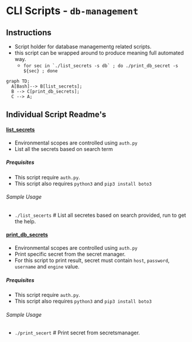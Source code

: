 # CLI Scripts - `db-management`

## Instructions
- Script holder for database managementg related scripts.
- this script can be wrapped around to produce meaning full automated way.
  - ```for sec in `./list_secrets -s db` ; do ./print_db_secret -s ${sec} ; done```

```mermaid
graph TD;
  A[Bash]--> B[list_secrets];
  B --> C[print_db_secrets];
  C --> A;
```

## Individual Script Readme's

#### [list_secrets](./list_secrets)
- Environmental scopes are controlled using `auth.py`
- List all the secrets based on search term
##### Prequisites
- This script require `auth.py`.
- This script also requires `python3` and `pip3 install boto3`
###### Sample Usage
- `./list_secerts` # List all secretes based on search provided, run to get the help.

#### [print_db_secrets](./print_secret)
- Environmental scopes are controlled using `auth.py`
- Print specific secret from the secret manager.
- For this script to print result, secret must contain `host`, `password`, `username` and `engine` value.
##### Prequisites
- This script require `auth.py`.
- This script also requires `python3` and `pip3 install boto3`
###### Sample Usage
- `./print_secert` # Print secret from secretsmanager.
